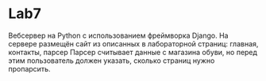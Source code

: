 # Lab7

Вебсервер на Python с использованием фреймворка Django. 
На сервере размещён сайт из описанных в лабораторной страниц: главная, контакты, парсер
Парсер считывает данные с магазина обуви, но перед этим пользователь должен указать, сколько страниц нужно пропарсить.
